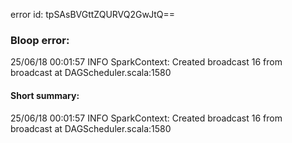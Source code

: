 error id: tpSAsBVGttZQURVQ2GwJtQ==
### Bloop error:

25/06/18 00:01:57 INFO SparkContext: Created broadcast 16 from broadcast at DAGScheduler.scala:1580
#### Short summary: 

25/06/18 00:01:57 INFO SparkContext: Created broadcast 16 from broadcast at DAGScheduler.scala:1580